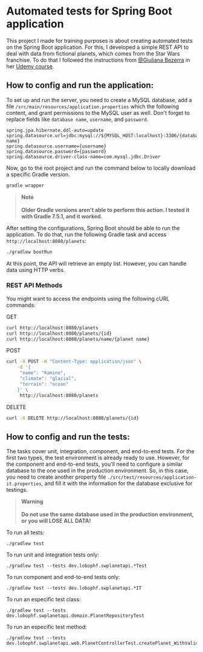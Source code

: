 # Automated tests for Spring Boot application

This project I made for training purposes is about creating automated tests on the Spring Boot application. For this, I developed a simple REST API to deal with data from fictional planets, which comes from the Star Wars franchise. To do that I followed the instructions from [@Giuliana Bezerra](https://github.com/giuliana-bezerra) in her [Udemy course](https://www.udemy.com/course/testes-automatizados-na-pratica-com-spring-boot).

## How to config and run the application:

To set up and run the server, you need to create a MySQL database, add a file `/src/main/resources/application.properties` which the following content, and grant permissions to the MySQL user as well. Don't forget to replace fields like `database name`, `username`, and `password`.

```
spring.jpa.hibernate.ddl-auto=update    
spring.datasource.url=jdbc:mysql://${MYSQL_HOST:localhost}:3306/{database name}
spring.datasource.username={username}    
spring.datasource.password={password}    
spring.datasource.driver-class-name=com.mysql.jdbc.Driver    
```
Now, go to the root project and run the command below to locally download a specific Gradle version.

```sh 
gradle wrapper
```
> __Note__ <br><br>
> **Older Gradle versions aren't able to perform this action. I tested it with Gradle 7.5.1, and it worked.**

After setting the configurations, Spring Boot should be able to run the application. To do that, run the following Gradle task and access `http://localhost:8080/planets`:

```sh
./gradlew bootRun
```
At this point, the API will retrieve an empty list. However, you can handle data using HTTP verbs. 

### REST API Methods
You might want to access the endpoints using the following cURL commands:

GET
```sh
curl http://localhost:8080/planets
curl http://localhost:8080/planets/{id}
curl http://localhost:8080/planets/name/{planet name}
```
POST
```sh
curl -X POST -H "Content-Type: application/json" \
    -d '{
	 "name": "Kamino",
	 "climate": "glacial",
	 "terrain": "ocean"
	}' \
     http://localhost:8080/planets
```
DELETE
```sh
curl -X DELETE http://localhost:8080/planets/{id}
```
## How to config and run the tests:
The tasks cover unit, integration, component, and end-to-end tests. For the first two types, the test environment is already ready to use. However, for the component and end-to-end tests, you'll need to configure a similar database to the one used in the production environment. So, in this case, you need to create another property file `./src/test/resources/application-it.properties`, and fill it with the information for the database exclusive for testings.
> __Warning__<br><br>
> **Do not use the same database used in the production environment, or you will LOSE ALL DATA!**

To run all tests:
```
./gradlew test
```
To run unit and integration tests only:
```
./gradlew test --tests dev.lobophf.swplanetapi.*Test
```

To run component and end-to-end tests only:
```
./gradlew test --tests dev.lobophf.swplanetapi.*IT
```

To run an especific test class:
```
./gradlew test --tests dev.lobophf.swplanetapi.domain.PlanetRepositoryTest	
```

To run an especific test method:
```
./gradlew test --tests dev.lobophf.swplanetapi.web.PlanetControllerTest.createPlanet_WithValidData_ReturnsCreated
```
